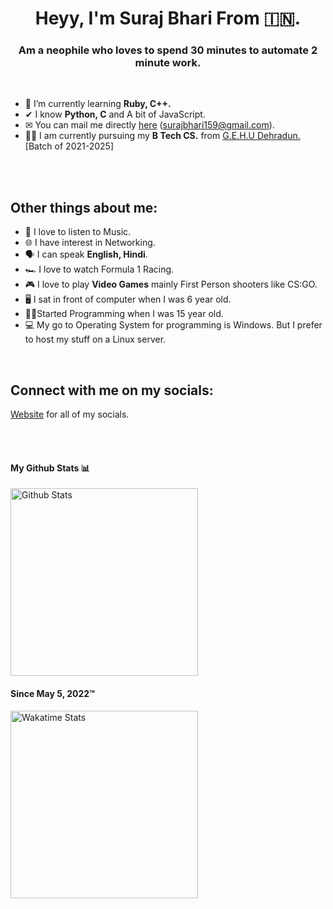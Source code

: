 <h1 align="center">Heyy, I'm Suraj Bhari From 🇮🇳.</h1>
<h3 align="center">Am a neophile who loves to spend 30 minutes to automate 2 minute work.</h3>
</br>

- 🌱 I’m currently learning **Ruby, C++.**
- ✔  I know **Python, C** and A bit of JavaScript. 
- ✉ You can mail me directly <a href="mailto:surajbhari159@gmail.com"> here</a> (surajbhari159@gmail.com).
- 👨‍🎓 I am currently pursuing my **B Tech CS.** from <a href="http://gehu.ac.in/"> G.E.H.U Dehradun.</a> [Batch of 2021-2025]
</br>
</br>

<h2> Other things about me:</h2>

- 🎵 I love to listen to Music.
- 🌐 I have interest in Networking.
- 🗣 I can speak **English, Hindi**.
- 🏎 I love to watch Formula 1 Racing.
- 🎮 I love to play **Video Games** mainly First Person shooters like CS:GO.
- 🖥 I sat in front of  computer when I was 6 year old.
- 🏃‍♂️Started Programming when I was 15 year old.
- 💻 My go to Operating System for programming is Windows. But I prefer to host my stuff on a Linux server.


</br>
<h2 align="left">Connect with me on my socials:</h3>
<p align="left">

<a href="https://suraj1436.site">Website</a> for all of my socials.

</p>
</br></br>
<h4>My Github Stats 📊</h4>

<img src="https://github-readme-stats.vercel.app/api?username=AG4lyf&count_private=true&show_icons=true&theme=radical" alt="Github Stats" width="300"/>
<h4>Since May 5, 2022™ </h3>
<a href="https://wakatime.com/@AG4lyf">
<img src="https://github-readme-stats.vercel.app/api/wakatime?username=AG4lyf&theme=radical" alt="Wakatime Stats" width="300"/>
</a>